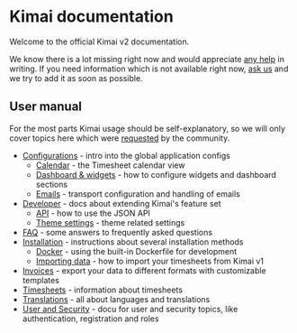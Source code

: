 # Kimai documentation

Welcome to the official Kimai v2 documentation. 

We know there is a lot missing right now and would appreciate [any help](https://github.com/kevinpapst/kimai2/pulls) in writing. 
If you need information which is not available right now, [ask us](https://github.com/kevinpapst/kimai2/issues) and we 
try to add it as soon as possible. 

## User manual

For the most parts Kimai usage should be self-explanatory, so we will only cover topics here which were 
[requested](https://github.com/kevinpapst/kimai2/issues) by the community.

- [Configurations](configurations.md) - intro into the global application configs
    - [Calendar](calendar.md) - the Timesheet calendar view
    - [Dashboard & widgets](dashboard.md) - how to configure widgets and dashboard sections
    - [Emails](emails.md) - transport configuration and handling of emails 
- [Developer](developers.md) - docs about extending Kimai's feature set  
    - [API](developers_api.md) - how to use the JSON API 
    - [Theme settings](theme.md) - theme related settings
- [FAQ](faq.md) - some answers to frequently asked questions 
- [Installation](installation.md) - instructions about several installation methods
    - [Docker](docker.md) - using the built-in Dockerfile for development
    - [Importing data](migration_v1.md) - how to import your timesheets from Kimai v1
- [Invoices](invoices.md) - export your data to different formats with customizable templates
- [Timesheets](timesheet.md) - information about timesheets
- [Translations](translations.md) - all about languages and translations
- [User and Security](users.md) - docu for user and security topics, like authentication, registration and roles  
